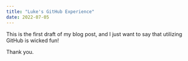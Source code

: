 ```yaml
---
title: "Luke's GitHub Experience"
date: 2022-07-05
---
```

This is the first draft of my blog post, and I just want to say that utilizing GitHub is wicked fun!

Thank you.

